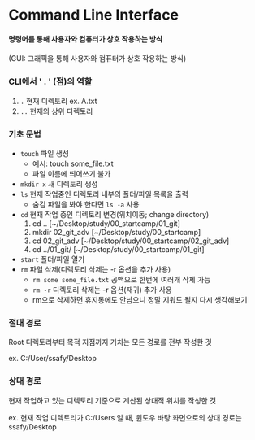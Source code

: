# Command Line Interface
#### 명령어를 통해 사용자와 컴퓨터가 상호 작용하는 방식

(GUI: 그래픽을 통해 사용자와 컴퓨터가 상호 작용하는 방식)

### CLI에서 ' . ' (점)의 역할
1. `.` 현재 디렉토리 ex. A.txt
2. `..` 현재의 상위 디렉토리

### 기초 문법
- `touch` 파일 생성
  - 예시: touch some_file.txt
  - 파일 이름에 띄어쓰기 불가
- `mkdir x` 새 디렉토리 생성
- `ls` 현재 작업중인 디렉토리 내부의 폴더/파일 목록을 출력
  - 숨김 파일을 봐야 한다면 `ls -a` 사용
- `cd` 현재 작업 중인 디렉토리 변경(위치이동; change directory)
  1. cd .. [~/Desktop/study/00_startcamp/01_git]
  2. mkdir 02_git_adv [~/Desktop/study/00_startcamp]
  3. cd 02_git_adv [~/Desktop/study/00_startcamp/02_git_adv]
  4. cd ../01_git/ [~/Desktop/study/00_startcamp/01_git]
- `start` 폴더/파일 열기
- `rm` 파일 삭제(디렉토리 삭제는 -r 옵션을 추가 사용)
  - `rm some some_file.txt` 공백으로 한번에 여러개 삭제 가능
  - `rm -r` 디렉토리 삭제는 -r 옵션(재귀) 추가 사용
  - rm으로 삭제하면 휴지통에도 안남으니 정말 지워도 될지 다시 생각해보기

### 절대 경로
Root 디렉토리부터 목적 지점까지 거치는 모든 경로를 전부 작성한 것 

ex. C:/User/ssafy/Desktop

### 상대 경로
현재 작업하고 있는 디렉토리 기준으로 계산된 상대적 위치를 작성한 것

ex. 현재 작업 디렉토리가 C:/Users 일 때, 윈도우 바탕 화면으로의 상대 경로는 ssafy/Desktop

